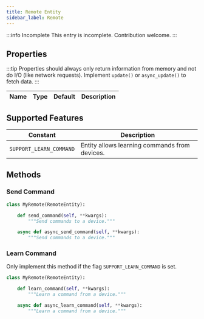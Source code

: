 ```yaml
---
title: Remote Entity
sidebar_label: Remote
---
```


:::info Incomplete
This entry is incomplete. Contribution welcome.
:::

## Properties

:::tip
Properties should always only return information from memory and not do I/O (like network requests). Implement `update()` or `async_update()` to fetch data.
:::

| Name | Type | Default | Description
| ---- | ---- | ------- | -----------

## Supported Features

| Constant | Description 
| -------- | -----------
| `SUPPORT_LEARN_COMMAND` | Entity allows learning commands from devices.

## Methods

### Send Command

```python
class MyRemote(RemoteEntity):

    def send_command(self, **kwargs):
        """Send commands to a device."""

    async def async_send_command(self, **kwargs):
        """Send commands to a device."""
```

### Learn Command

Only implement this method if the flag `SUPPORT_LEARN_COMMAND` is set.

```python
class MyRemote(RemoteEntity):

    def learn_command(self, **kwargs):
        """Learn a command from a device."""

    async def async_learn_command(self, **kwargs):
        """Learn a command from a device."""
```
